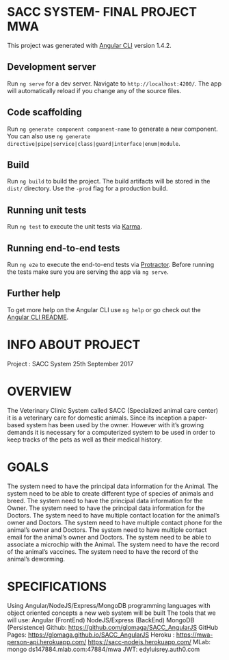 # SACC SYSTEM- FINAL PROJECT MWA

This project was generated with [Angular CLI](https://github.com/angular/angular-cli) version 1.4.2.

## Development server

Run `ng serve` for a dev server. Navigate to `http://localhost:4200/`. The app will automatically reload if you change any of the source files.

## Code scaffolding

Run `ng generate component component-name` to generate a new component. You can also use `ng generate directive|pipe|service|class|guard|interface|enum|module`.

## Build

Run `ng build` to build the project. The build artifacts will be stored in the `dist/` directory. Use the `-prod` flag for a production build.

## Running unit tests

Run `ng test` to execute the unit tests via [Karma](https://karma-runner.github.io).

## Running end-to-end tests

Run `ng e2e` to execute the end-to-end tests via [Protractor](http://www.protractortest.org/).
Before running the tests make sure you are serving the app via `ng serve`.

## Further help

To get more help on the Angular CLI use `ng help` or go check out the [Angular CLI README](https://github.com/angular/angular-cli/blob/master/README.md).


# INFO ABOUT PROJECT
Project : SACC System
25th September 2017
# OVERVIEW
The Veterinary Clinic System called SACC (Specialized animal care center) it is a veterinary care for domestic animals. Since its inception a paper-based system has been used by the owner. However with it’s growing demands it is necessary for a computerized system to be used in order to keep tracks of the pets as well as their medical history.
# GOALS
The system need to have the principal data information for the Animal.
The system need to be able to create different type of species of animals and breed.
The system need to have the principal data information for the Owner.
The system need to have the principal data information for the Doctors.
The system need to have multiple contact location for the animal’s owner and Doctors.
The system need to have multiple contact phone for the animal’s owner and Doctors.
The system need to have multiple contact email for the animal’s owner and Doctors.
The system need to be able to associate a microchip with the Animal.
The system need to have the record of the animal’s vaccines.
The system need to have the record of the animal’s deworming.
# SPECIFICATIONS
Using Angular/NodeJS/Express/MongoDB programming languages with object oriented concepts a new web system will be built
The tools that we will use:
Angular (FrontEnd)
NodeJS/Express (BackEnd)
MongoDB (Persistence)
Github:
https://github.com/glomaga/SACC_AngularJS
GitHub Pages:
https://glomaga.github.io/SACC_AngularJS
Heroku : 
https://mwa-person-api.herokuapp.com/
https://sacc-nodejs.herokuapp.com/
MLab: 
mongo ds147884.mlab.com:47884/mwa
JWT:
edyluisrey.auth0.com
